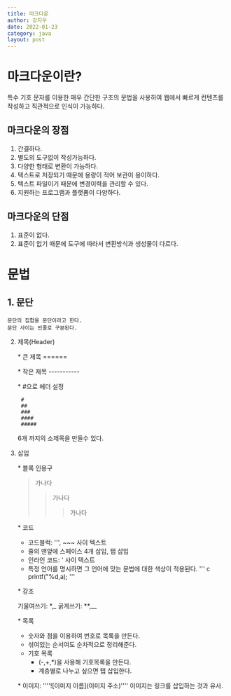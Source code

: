 ```yaml
---
title: 마크다운
author: 강지우
date: 2022-01-23
category: java
layout: post
---
```


# 마크다운이란?

특수 기호 문자를 이용한 매우 간단한 구조의 문법을 사용하여 웹에서 빠르게 컨텐츠를 작성하고 직관적으로 인식이 가능하다.

## 마크다운의 장점
1. 간결하다.
2. 별도의 도구없이 작성가능하다.
3. 다양한 형태로 변환이 가능하다.
4. 텍스트로 저장되기 때문에 용량이 적어 보관이 용이하다.
5. 텍스트 파일이기 때문에 변경이력을 관리할 수 있다.
6. 지원하는 프로그램과 플랫폼이 다양하다.

## 마크다운의 단점
1. 표준이 없다.
2. 표준이 없기 때문에 도구에 따라서 변환방식과 생성물이 다르다.

# 문법

## 1. 문단 
    문단의 집합을 문단이라고 한다.
    문단 사이는 빈줄로 구분된다.

2. 제목(Header)

    \* 큰 제목
        ======

    \* 작은 제목
        -----------

    \* #으로 헤더 설정

        #
        ##
        ###
        ####
        #####    
    6개 까지의 소제목을 만들수 있다.

3. 삽입

    \* 블록 인용구

     > 가나다
     >> 가나다
     >>> 가나다
        
    \* 코드
    
     - 코드블럭: ''', \~\~~ 사이 텍스트
     - 줄의 맨앞에 스페이스 4개 삽입, 탭 삽입
     - 인라인 코드: \' 사이 텍스트
     - 특정 언어를 명시하면 그 언어에 맞는 문법에 대한 색상이 적용된다.
        ''' c
        printf("%d,a);
        '''
    
    \* 강조

    기울여쓰기: \*,\_
    굵게쓰기: \*\*,\_\_

    \* 목록

    - 숫자와 점을 이용하여 번호로 목록을 만든다. 
    - 섞여있는 순서여도 순차적으로 정리해준다.
    - 기호 목록
        * (-,+,\*)을 사용해 기호목록을 만든다.
        * 계층별로 나누고 싶으면 탭 삽입한다.
    
    \* 이미지: ''''![이미지 이름](이미지 주소)''''
        이미지는 링크를 삽입하는 것과 유사.    

    


             
    
         


    
            